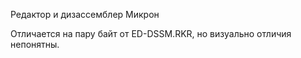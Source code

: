 Редактор и дизассемблер Микрон

Отличается на пару байт от ED-DSSM.RKR, но визуально отличия непонятны.

